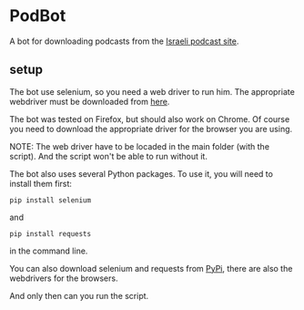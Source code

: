 # PodBot
A bot for downloading podcasts from the [Israeli podcast site](https://podcastim.org.il/).

## setup
The bot use selenium, so you need a web driver to run him.
The appropriate webdriver must be downloaded from [here](https://www.selenium.dev/downloads/).

The bot was tested on Firefox, but should also work on Chrome. Of course you need to download the appropriate driver for the browser you are using.

NOTE: The web driver have to be locaded in the main folder (with the script). And the script won't be able to run without it.

The bot also uses several Python packages.
To use it, you will need to install them first:

`pip install selenium`

and

`pip install requests`

in the command line.

You can also download selenium and requests from [PyPi](https://pypi.org/project/selenium/), there are also the webdrivers for the browsers.

And only then can you run the script.
